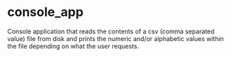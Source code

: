 # console_app
Console application that reads the contents of a csv (comma separated value) file from disk and prints the numeric and/or alphabetic values within the file depending on what the user requests.
